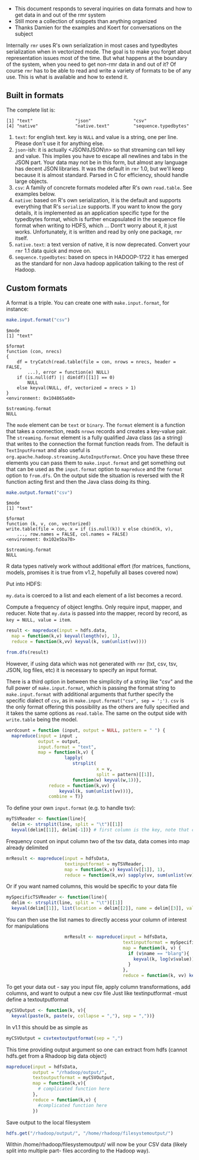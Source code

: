





* This document responds to several inquiries on data formats and how to get data in and out of the rmr system
* Still more a collection of snippets than anything organized
* Thanks Damien for the examples and Koert for conversations on the subject

Internally `rmr` uses R's own serialization in most cases and typedbytes serialization when in vectorized mode. The goal is to make you forget about representation issues most of the time. But what happens at the boundary of the
system, when you need to get non-rmr data in and out of it? Of course `rmr` has to be able to read and write a variety of formats to be of any use. This is what is available and how to extend it.

## Built in formats

The complete list is:

```
[1] "text"                "json"                "csv"                
[4] "native"              "native.text"         "sequence.typedbytes"
```


1. `text`: for english text. key is `NULL` and value is a string, one per line. Please don't use it for anything else.
1. `json`-ish: it is actually <JSON\tJSON\n> so that streaming can tell key and value. This implies you have to escape all newlines and tabs in the JSON part. Your data may not be in this form, but almost any
language has decent JSON libraries. It was the default in `rmr` 1.0, but we'll keep because it is almost standard. Parsed in C for efficiency, should handle large objects.
1. `csv`: A family of concrete formats modeled after R's own `read.table`. See examples below.
1. `native`: based on R's own serialization, it is the default and supports everything that R's `serialize` supports. If you want to know the gory details, it is implemented as an application specific type for the typedbytes format, which is further encapsulated in the sequence file format when writing to HDFS, which ... Dont't worry about it, it just works. Unfortunately, it is written and read by only one package, `rmr` itself.
1. `native.text`: a text version of native, it is now deprecated. Convert your `rmr` 1.1 data quick and move on.
1. `sequence.typedbytes`: based on specs in HADOOP-1722 it has emerged as the standard for non Java hadoop application talking to the rest of Hadoop.


## Custom formats

A format is a triple. You can create one with `make.input.format`, for instance:

```r
make.input.format("csv")
```

```
$mode
[1] "text"

$format
function (con, nrecs) 
{
    df = tryCatch(read.table(file = con, nrows = nrecs, header = FALSE, 
        ...), error = function(e) NULL)
    if (is.null(df) || dim(df)[[1]] == 0) 
        NULL
    else keyval(NULL, df, vectorized = nrecs > 1)
}
<environment: 0x104865a60>

$streaming.format
NULL

```


The `mode` element can be `text` or `binary`. The `format` element is a function that takes a connection, reads `nrows` records and creates a key-value pair. The `streaming.format` element is a fully qualified Java class (as a string) that writes to the connection the format function reads from. The default is `TextInputFormat` and also useful is `org.apache.hadoop.streaming.AutoInputFormat`. Once you have these three elements you can pass them to `make.input.format` and get something out that can be used as the `input.format` option to `mapreduce` and the `format`  option to `from.dfs`. On the output side the situation is reversed with the R function acting first and then the Java class doing its thing.


```r
make.output.format("csv")
```

```
$mode
[1] "text"

$format
function (k, v, con, vectorized) 
write.table(file = con, x = if (is.null(k)) v else cbind(k, v), 
    ..., row.names = FALSE, col.names = FALSE)
<environment: 0x102e5ba70>

$streaming.format
NULL

```


R data types natively work without additional effort (for matrices, functions, models, promises it is true from v1.2, hopefully all bases covered now)




Put into HDFS:


`my.data` is coerced to a list and each element of a list becomes a record.

Compute a frequency of object lengths.  Only require input, mapper, and reducer. Note that `my.data` is passed into the mapper, record by
record, as `key = NULL, value = item`. 


```r
result <- mapreduce(input = hdfs.data,
  map = function(k,v) keyval(length(v), 1),
  reduce = function(k,vv) keyval(k, sum(unlist(vv))))

from.dfs(result)
```


However, if using data which was not generated with `rmr` (txt, csv, tsv, JSON, log files, etc) it is necessary to specify an input format. 

There is a third option in between the simplicity of a string like "csv" and the full power of `make.input.format`, which is passing the format string to `make.input.format` with additional arguments that further specify the specific dialect of `csv`, as in `make.input.format("csv", sep = ';')`. `csv` is the only format offering this possibility as the others are fully specified and it takes the same options as `read.table`. The same on the output side with `write.table` being the model.


```r
wordcount = function (input, output = NULL, pattern = " ") {
  mapreduce(input = input ,
            output = output,
            input.format = "text",
            map = function(k,v) {
                      lapply(
                         strsplit(
                                  x = v,
                                  split = pattern)[[1]],
                         function(w) keyval(w,1))},
                reduce = function(k,vv) {
                    keyval(k, sum(unlist(vv)))},
                combine = T)}
```


To define your own `input.format` (e.g. to handle tsv):



```r
myTSVReader <- function(line){
  delim <- strsplit(line, split = "\t")[[1]]
  keyval(delim[[1]], delim[-1])} # first column is the key, note that column indexes moved by 1
```


Frequency count on input column two of the tsv data, data comes into map already delimited


```r
mrResult <- mapreduce(input = hdfsData,
                      textinputformat = myTSVReader,
                      map = function(k,v) keyval(v[[1]], 1),
                      reduce = function(k,vv) sapply(vv, sum(unlist(vv)))
```


Or if you want named columns, this would be specific to your data file


```r
mySpecificTSVReader <- function(line){
  delim <- strsplit(line, split = "\t")[[1]]
  keyval(delim[[1]], list(location = delim[[2]], name = delim[[3]], value = delim[[4]]))}
```


You can then use the list names to directly access your column of interest for manipulations

```r
                      mrResult <- mapreduce(input = hdfsData,
                                            textinputformat = mySpecificTSVReader,
                                            map = function(k, v) { 
                                              if (v$name == "blarg"){
                                                keyval(k, log(v$value))
                                              }
                                            },
                                            reduce = function(k, vv) keyval(k, mean(unlist(vv))))                      
```


To get your data out - say you input file, apply column transformations, add columns, and want to output a new csv file
Just like textinputformat -must define a textoutputformat


```r
myCSVOutput <- function(k, v){
  keyval(paste(k, paste(v, collapse = ","), sep = ","))}
```


In v1.1 this should be as simple as


```r
myCSVOutput = csvtextoutputformat(sep = ",")
```


This time providing output argument so one can extract from hdfs (cannot hdfs.get from a Rhadoop big data object)


```r
mapreduce(input = hdfsData,
          output = "/rhadoop/output/",
          textoutputformat = myCSVOutput,
          map = function(k,v){
            # complicated function here
          },
          reduce = function(k,v) {
            #complicated function here
          })
```


Save output to the local filesystem


```r
hdfs.get("/rhadoop/output/", "/home/rhadoop/filesystemoutput/")
```


Within /home/rhadoop/filesystemoutput/ will now be your CSV data (likely split into multiple part- files according to the Hadoop way).
